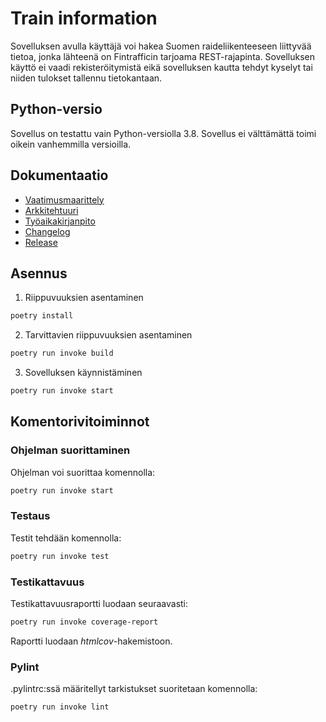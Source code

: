 # Train information
Sovelluksen avulla käyttäjä voi hakea Suomen raideliikenteeseen liittyvää tietoa, jonka lähteenä on Fintrafficin tarjoama REST-rajapinta. Sovelluksen käyttö ei vaadi rekisteröitymistä eikä sovelluksen kautta tehdyt kyselyt tai niiden tulokset tallennu tietokantaan.
## Python-versio
Sovellus on testattu vain Python-versiolla 3.8. Sovellus ei välttämättä toimi oikein vanhemmilla versioilla.
## Dokumentaatio
- [Vaatimusmaarittely](https://github.com/renvik/ot-harjoitustyo/blob/main/dokumentaatio/vaatimusmaarittely.md)
- [Arkkitehtuuri](https://github.com/renvik/ot-harjoitustyo/blob/main/dokumentaatio/arkkitehtuuri.md)
- [Työaikakirjanpito](https://github.com/renvik/ot-harjoitustyo/blob/main/dokumentaatio/tyoaikakirjanpito.md)
- [Changelog](https://github.com/renvik/ot-harjoitustyo/blob/main/dokumentaatio/changelog.md)
- [Release](https://github.com/renvik/ot-harjoitustyo/releases/tag/week5)

## Asennus

1. Riippuvuuksien asentaminen

```bash
poetry install
```
2. Tarvittavien riippuvuuksien asentaminen

```bash
poetry run invoke build
```

3. Sovelluksen käynnistäminen

```bash
poetry run invoke start
```

## Komentorivitoiminnot

### Ohjelman suorittaminen

Ohjelman voi suorittaa komennolla: 

```bash
poetry run invoke start
```
### Testaus

Testit tehdään komennolla:

```bash
poetry run invoke test
```

### Testikattavuus

Testikattavuusraportti luodaan seuraavasti:

```bash
poetry run invoke coverage-report
```

Raportti luodaan _htmlcov_-hakemistoon.


### Pylint
.pylintrc:ssä määritellyt tarkistukset suoritetaan komennolla:

```bash
poetry run invoke lint
```
